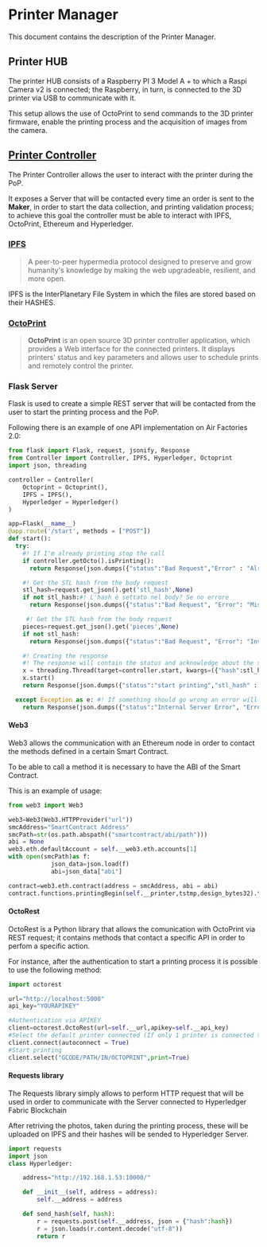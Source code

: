 # Printer Manager

This document contains the description of the Printer Manager.

## Printer HUB

The printer HUB consists of a Raspberry PI 3 Model A + to which a Raspi Camera v2 is connected; the Raspberry, in turn, is connected to the 3D printer via USB to communicate with it.

This setup allows the use of OctoPrint to send commands to the 3D printer firmware, enable the printing process and the acquisition of images from the camera.

## [Printer Controller](https://github.com/Air-Factories-2-0/af2-printer-controller)

The Printer Controller allows the user to interact with the printer during the PoP.

It exposes a Server that will be contacted every time an order is sent to the **Maker**, in order to start the data collection, and printing validation process; to achieve this goal the controller must be able to interact with IPFS, OctoPrint, Ethereum and Hyperledger.

### [IPFS](https://ipfs.io/)

> A peer-to-peer hypermedia protocol designed to preserve and grow humanity's knowledge by making the web upgradeable, resilient, and more open.

IPFS is the InterPlanetary File System in which the files are stored based on their HASHES.

### [OctoPrint](https://octoprint.org/)

> **OctoPrint** is an open source 3D printer controller application, which provides a Web interface for the connected printers. It displays printers' status and key parameters and allows user to schedule prints and remotely control the printer.

### Flask Server

Flask is used to create a simple REST server that will be contacted from the user to start the printing process and the PoP.

Following there is an example of one API implementation on Air Factories 2.0:

```python
from flask import Flask, request, jsonify, Response
from Controller import Controller, IPFS, Hyperledger, Octoprint
import json, threading

controller = Controller(
    Octoprint = Octoprint(),
    IPFS = IPFS(),
    Hyperledger = Hyperledger()
)

app=Flask(__name__)
@app.route('/start', methods = ["POST"])
def start():
  try:
    #! If I'm already printing stop the call
    if controller.getOcto().isPrinting():
      return Response(json.dumps({"status":"Bad Request","Error" : "Already Printing"}), 400, mimetype="application/json")

    #! Get the STL hash from the body request
    stl_hash=request.get_json().get('stl_hash',None)
    if not stl_hash:#! L'hash è settato nel body? Se no errore
      return Response(json.dumps({"status":"Bad Request", "Error": "Missing stl_hash key"}), 400, mimetype="application/json" )

     #! Get the STL hash from the body request
    pieces=request.get_json().get('pieces',None)
    if not stl_hash:
      return Response(json.dumps({"status":"Bad Request", "Error": "Invalid number of pieces to print"}), 400, mimetype="application/json" )

    #! Creating the response 
    #! The response will contain the status and acknowledge about the stl_hash sended
    x = threading.Thread(target=controller.start, kwargs=({"hash":stl_hash, "pieces":pieces}))
    x.start()      
    return Response(json.dumps({"status":"start printing","stl_hash" : stl_hash}), 200, mimetype="application/json")

  except Exception as e: #! If something should go wrong an error will be returned
    return Response(json.dumps({"status":"Internal Server Error", "Error": str(e)}), 500, mimetype="application/json" )
```

#### Web3

Web3 allows the communication with an Ethereum node in order to contact the methods defined in a certain Smart Contract.

To be able to call a method it is necessary to have the ABI of the Smart Contract.

This is an example of usage:

```python
from web3 import Web3

web3=Web3(Web3.HTTPProvider("url"))
smcAddress="SmartContract Address"
smcPath=str(os.path.abspath(("smartcontract/abi/path")))
abi = None
web3.eth.defaultAccount = self.__web3.eth.accounts[1]  
with open(smcPath)as f:
            json_data=json.load(f)
            abi=json_data["abi"]

contract=web3.eth.contract(address = smcAddress, abi = abi)
contract.functions.printingBegin(self.__printer,tstmp,design_bytes32).transact()
```

#### OctoRest

OctoRest is a Python library that allows the comunication with OctoPrint via REST request; it contains methods that contact a specific API in order to perfom a specific action.

For instance, after the authentication to start a printing process it is possible to use the following method:

```python
import octorest

url="http://localhost:5000" 
api_key="YOURAPIKEY"

#Authentication via APIKEY
client=octorest.OctoRest(url=self.__url,apikey=self.__api_key)
#Select the default printer connected (If only 1 printer is connected that one is the default one)
client.connect(autoconnect = True)
#Start printing
client.select("GCODE/PATH/IN/OCTOPRINT",print=True)
```

#### Requests library

The Requests library simply allows to perform HTTP request that will be used in order to communicate with the Server connected to Hyperledger Fabric Blockchain

After retriving the photos, taken during the printing process, these will be uploaded on IPFS and their hashes will be sended to Hyperledger Server.

```python
import requests
import json
class Hyperledger:

    address="http://192.168.1.53:10000/"

    def __init__(self, address = address):
        self.__address = address

    def send_hash(self, hash):
        r = requests.post(self.__address, json = {"hash":hash})
        r = json.loads(r.content.decode("utf-8"))
        return r
```

